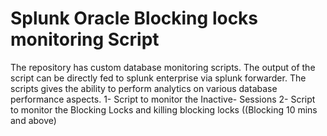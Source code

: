 # Splunk Oracle Blocking locks monitoring Script 
The repository has custom database monitoring scripts. The output of the script can be directly fed to splunk enterprise via splunk forwarder. The scripts gives the ability to perform analytics on various database performance aspects.
1- Script to monitor the Inactive- Sessions
2- Script to monitor the Blocking Locks and killing blocking locks ((Blocking 10 mins and above)
